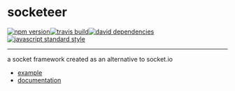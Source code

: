socketeer
===

[![npm version](https://img.shields.io/npm/v/socketeer.svg?style=flat-square)](https://npmjs.com/package/socketeer)[![travis build](https://img.shields.io/travis/SEAPUNK/socketeer.svg?style=flat-square)](https://travis-ci.org/SEAPUNK/socketeer)[![david dependencies](https://david-dm.org/SEAPUNK/socketeer.svg?style=flat-square)](https://david-dm.org/SEAPUNK/socketeer)[![javascript standard style](https://img.shields.io/badge/code%20style-standard-blue.svg?style=flat-square)](http://standardjs.com/)

---

a socket framework created as an alternative to socket.io

- [example](https://seapunk.github.io/socketeer/tutorial-usage.html)
- [documentation](https://seapunk.github.io/socketeer)
